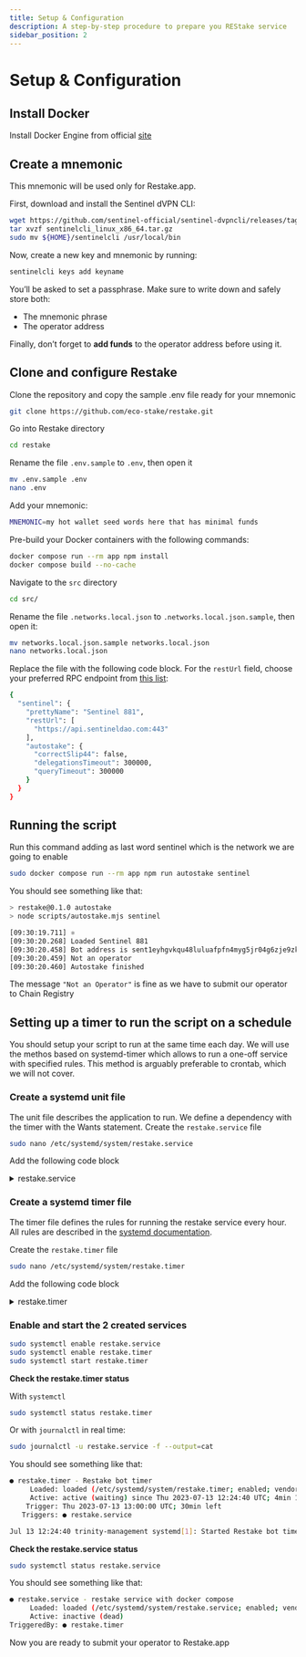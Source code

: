 ```yaml
---
title: Setup & Configuration
description: A step-by-step procedure to prepare you REStake service
sidebar_position: 2
---
```


# Setup & Configuration

## Install Docker

Install Docker Engine from official [site](https://docs.docker.com/engine/)

## Create a mnemonic

This mnemonic will be used only for Restake.app.

First, download and install the Sentinel dVPN CLI:

```bash
wget https://github.com/sentinel-official/sentinel-dvpncli/releases/tag/v0.3.2/sentinelcli_linux_x86_64.tar.gz
tar xvzf sentinelcli_linux_x86_64.tar.gz
sudo mv ${HOME}/sentinelcli /usr/local/bin
```

Now, create a new key and mnemonic by running:

```bash
sentinelcli keys add keyname
```

You’ll be asked to set a passphrase.
Make sure to write down and safely store both:
- The mnemonic phrase
- The operator address

Finally, don’t forget to **add funds** to the operator address before using it.

## Clone and configure Restake

Clone the repository and copy the sample .env file ready for your mnemonic

```bash
git clone https://github.com/eco-stake/restake.git
```

Go into Restake directory

```bash
cd restake
```

Rename the file  `.env.sample` to `.env`, then open it

```bash
mv .env.sample .env
nano .env
```

Add your mnemonic:

```bash
MNEMONIC=my hot wallet seed words here that has minimal funds
```

Pre-build your Docker containers with the following commands:

```bash
docker compose run --rm app npm install
docker compose build --no-cache
```

Navigate to the `src` directory

```bash
cd src/
```

Rename the file `.networks.local.json` to `.networks.local.json.sample`, then open it:

```bash
mv networks.local.json.sample networks.local.json
nano networks.local.json
```

Replace the file with the following code block. For the `restUrl` field, choose your preferred RPC endpoint from [this list](https://sentnodes.com/public-rpc):

```bash title=".networks.local.json"
{
  "sentinel": {
    "prettyName": "Sentinel 881",
    "restUrl": [
      "https://api.sentineldao.com:443" 
    ],
    "autostake": {
      "correctSlip44": false,
      "delegationsTimeout": 300000,
      "queryTimeout": 300000
    }
  }
}
```

## Running the script

Run this command adding as last word sentinel which is the network we are going to enable

```bash
sudo docker compose run --rm app npm run autostake sentinel
```

You should see something like that:

```bash
> restake@0.1.0 autostake
> node scripts/autostake.mjs sentinel

[09:30:19.711] ⚛
[09:30:20.268] Loaded Sentinel 881
[09:30:20.458] Bot address is sent1eyhgvkqu48luluafpfn4myg5jr04g6zje9zkkf
[09:30:20.459] Not an operator
[09:30:20.460] Autostake finished
```

The message `"Not an Operator"` is fine as we have to submit our operator to Chain Registry

## Setting up a timer to run the script on a schedule

You should setup your script to run at the same time each day. We will use the methos based on systemd-timer which allows to run a one-off service with specified rules. This method is arguably preferable to crontab, which we will not cover.

### Create a systemd unit file

The unit file describes the application to run. We define a dependency with the timer with the Wants statement.
Create the `restake.service` file

```bash
sudo nano /etc/systemd/system/restake.service
```

Add the following code block

<details>
<summary>restake.service</summary>
<p>

```bash title="/etc/systemd/system/restake.service"
[Unit]
Description=restake service with docker compose
Requires=docker.service
After=docker.service
Wants=restake.timer

[Service]
Type=oneshot
WorkingDirectory=/home/trinity/restake
ExecStart=/usr/bin/docker compose run --rm app npm run autostake sentinel

[Install]
WantedBy=multi-user.target
```

</p>
</details>

### Create a systemd timer file

The timer file defines the rules for running the restake service every hour. All rules are described in the [systemd documentation](https://www.freedesktop.org/software/systemd/man/systemd.timer.html).

Create the `restake.timer` file

```bash
sudo nano /etc/systemd/system/restake.timer
```

Add the following code block

<details>
<summary>restake.timer</summary>
<p>

```bash title="/etc/systemd/system/restake.timer"
[Unit]
Description=Restake bot timer

[Timer]
AccuracySec=1min
OnCalendar=*-*-* *:00:00

[Install]
WantedBy=timers.target
```

</p>
</details>

### Enable and start the 2 created services

```bash
sudo systemctl enable restake.service
sudo systemctl enable restake.timer
sudo systemctl start restake.timer
```

**Check the restake.timer status**

With `systemctl`

```bash
sudo systemctl status restake.timer
```

Or with `journalctl` in real time:

```bash
sudo journalctl -u restake.service -f --output=cat
```

You should see something like that:

```bash
● restake.timer - Restake bot timer
     Loaded: loaded (/etc/systemd/system/restake.timer; enabled; vendor preset: enabled)
     Active: active (waiting) since Thu 2023-07-13 12:24:40 UTC; 4min 19s ago
    Trigger: Thu 2023-07-13 13:00:00 UTC; 30min left
   Triggers: ● restake.service

Jul 13 12:24:40 trinity-management systemd[1]: Started Restake bot timer.
```

**Check the restake.service status**

```bash
sudo systemctl status restake.service
```

You should see something like that:

```bash
● restake.service - restake service with docker compose
     Loaded: loaded (/etc/systemd/system/restake.service; enabled; vendor preset: enabled)
     Active: inactive (dead)
TriggeredBy: ● restake.timer
```

Now you are ready to submit your operator to Restake.app
